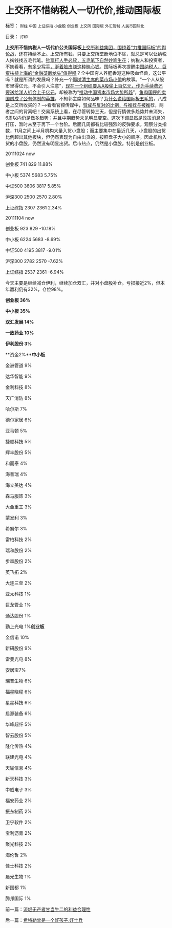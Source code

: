 # 上交所不惜纳税人一切代价,推动国际板

标签： `财经` `中国` `上证综指` `小盘股` `创业板` `上交所` `国际板` `外汇管制` `人民币国际化` 

目录： `打印`

**上交所不惜纳税人一切代价公关国际板**[上交所利益集团，围绕着“力推国际板”的舆论战](../../../2011/11/30/监管就不是法治，被监管就不是市场，和国际板.md)，还在持续不止。上交所有钱，只要上交所垄断地位不除，就总是可以让纳税人掏钱找五毛代笔。[钞票打人手必软，五毛笔下自然妙笔生花](../../../2011/11/25/（外汇管制＋金融垄断）下推出国际板，不仅仅是卖国！.md)；纳税人和投资者，不妨看看，[有多少写手，涎着脸皮赚这种昧心钱](../../../2009/10/21/人，鬼.md)。国际板再次提醒[中国纳税人，巨资扶植上海的“金融垄断龙头”值得吗](../../../2009/9/2/反对户籍制度背后垂涎的是政策倾斜的利益输送.md)？全中国穷人养肥香港这种吸血怪兽，这公平吗？就是所谓的发展吗？补充一个[郭树清主席的菜市场小偷](../../../2011/5/23/尚主席向国际板开放国企待遇.md)的故事。“一个人从股市里得亿元，不会引人注意”，[现在一个组织要从A股偷上百亿元，作为手续费还要送给洋人折合上千亿元](../../../2011/5/16/人民币国际板逻辑后果和利益动机.md)，却被称为“[推动中国资本市场大势所趋](../../../2011/6/15/国际板推动RMB国际化的骗局.md)”，[鱼肉国民的卖国贼成了公有体制的英雄](../../../2011/11/5/谁掩盖了国进民退的剪羊毛？.md)，不知郭主席如何品味？[为什么说给国际板五毛的](../../../2009/8/24/先富起来的五毛义工慈善活动.md)，八成是上交所收买的？——>看看官控传媒中，[赞成与反对的比例，与推荐与被推](../../../2009/8/24/五毛凶猛谁敢为市场公平说话？.md)荐，两者之间的背离吧！交易系统上看，在尽管转势三天，但是行情做多趋势并未消失，6周以内仍是做多趋势；并且中期趋势未见明显变空。这次下调显然是政策消息的打压，暂时未至于再下一个台阶。后面几周都有比较强烈的反弹要求。观察分类指数，11月之间上半月机构大量入货小盘股；而主要集中在最近几天，小盘股的出货比例超出其他板块，但仍然表现为自由出货的，按照盘子大小的顺序。因此机构入货的小盘股，仍然没有明显出货。后市热点，仍然是小盘股。特别是创业板。

20111024
now

创业板 741 829 11.88%

中小板 5374 5683 5.75%

中证500 3606 3817 5.85%

沪深300 2500 2570 2.80%

上证综指 2307 2361 2.34%

20111104
now

创业板 923 829 -10.18%

中小板 6224 5683 -8.69%

中证500 4195 3817 -9.01%

沪深300 2782 2570 -7.62%

上证综指 2537 2361 -6.94%



今天主要是继续减仓伊利，继续加仓双汇，并对小盘股补仓。亏损接近2%，但本年赢利仍有32%，仓位98%。

**创业板 36%**

**中小板 35%**

**双汇发展 14%**

**一致药业 10%**

**伊利股份 3%**

**资金2%****中小板**

金洲管道 9%

达华智能 9%

金利科技 8%

天广消防 8%

哈尔斯 7%

德尔家居 6%

亚马顿 5%

捷顺科技 5%

辉丰股份 5%

和而泰 4%

海普瑞 4%

海立美达 4%

森马服饰 3%

大金重工 3%

蒙发利 3%

希努尔 3%

雷柏科技 2%

瑞和股份 2%

步森股份 2%

英飞拓 2%

大连三垒 2%

亚太科技 1%

巨龙管业 1%

通达股份 1%

勤上光电 1%**创业板**

金信诺 10%

新研股份 9%

雷曼光电 8%

安居宝7%

瑞普生物 6%

福星晓程 6%

星星科技 6%

启源装备 6%

华峰超纤 5%

智云股份 5%

隆化传热 4%

联建光电 4%

天喻信息 4%

新天科技 3%

中威电子 3%

福安药业 2%

振东制药 2%

卫宁软件 2%

宝利沥青 2%

聚光科技 2%

海伦哲 2%

佳士科技 2%

晨光生物 1%

新国都 1%

腾邦国际 1%

前一篇：[流氓无产者甘当牛二的利益合理性](../../../2011/12/2/流氓无产者甘当牛二的利益合理性.md)

后一篇：[希特勒曾是一个好孩子,好士兵](../../../2011/12/3/希特勒曾是一个好孩子,好士兵.md)